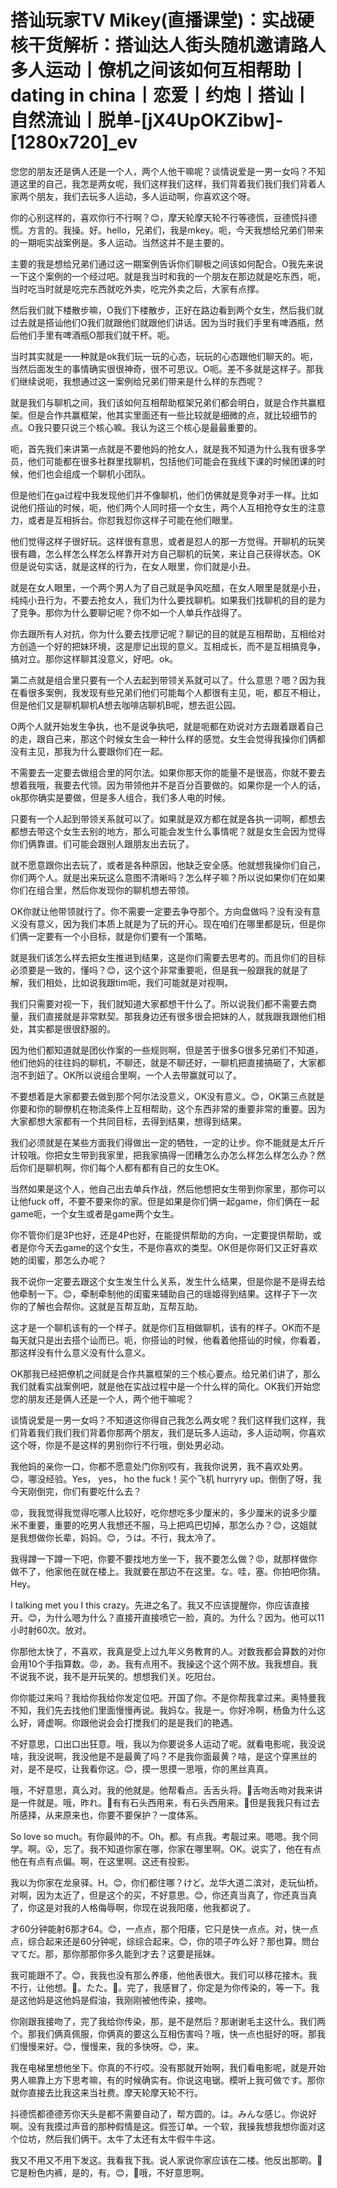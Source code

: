# 搭讪玩家TV  Mikey(直播课堂)：实战硬核干货解析：搭讪达人街头随机邀请路人多人运动丨僚机之间该如何互相帮助丨dating in china丨恋爱丨约炮丨搭讪丨自然流讪丨脱单-[jX4UpOKZibw]-[1280x720]_ev

您您的朋友还是俩人还是一个人，两个人他干嘛呢？谈情说爱是一男一女吗？不知道这里的自己，我怎是两女呢，我们这样我们这样，我们背着我们我们我们背着人家两个朋友，我们去玩多人运动，多人运动啊，你喜欢这个呀。

你的心别这样的，喜欢你行不行啊？😊，摩天轮摩天轮不行等德慌，豆德慌抖德慌。方言的。我操。好。hello，兄弟们，我是mkey。呃，今天我想给兄弟们带来的一期呃实战案例是。多人运动。当然这并不是主要的。

主要的我是想给兄弟们通过这一期案例告诉你们聊极之间该如何配合。O我先来说一下这个案例的一个经过吧。就是我当时和我的一个朋友在那边就是吃东西，呃，当时吃当时就是吃完东西就吃外卖，吃完外卖之后，大家有点撑。

然后我们就下楼散步嘛，O我们下楼散步，正好在路边看到两个女生，然后我们就过去就是搭讪他们O我们就跟他们就跟他们讲话。因为当时我们手里有啤酒瓶，然后他们手里有啤酒瓶O那我们就干杯。呃。

当时其实就是一一种就是ok我们玩一玩的心态，玩玩的心态跟他们聊天的。呃，当然后面发生的事情确实很很神奇，很不可思议。O呃。差不多就是这样子。那我们继续说呃，我想通过这一案例给兄弟们带来是什么样的东西呢？

就是我们与聊机之间，我们该如何互相帮助框架兄弟们都会明白，就是合作共赢框架。但是合作共赢框架，他其实里面还有一些比较就是细微的点，就比较细节的点。O我只要只说三个核心嘛。我认为这三个核心是最最重要的。

呃，首先我们来讲第一点就是不要他妈的抢女人，就是我不知道为什么我有很多学员，他们可能都在很多社群里找聊机，包括他们可能会在我线下课的时候团课的时候，他们也会组成一个聊机小团队。

但是他们在ga过程中我发现他们并不像聊机，他们仿佛就是竞争对手一样。比如说他们搭讪的时候，呃，他们两个人同时搭一个女生，两个人互相抢夺女生的注意力，或者是互相拆台。你怼我怼你这样子可能在他们眼里。

他们觉得这样子很好玩。这样很有意思，或者是怼人的那一方觉得。开聊机的玩笑很有趣，怎么样怎么样怎么样靠开对方自己聊机的玩笑，来让自己获得状态。OK但是说句实话，就是这样的行为，在女人眼里，你们就是小丑。

就是在女人眼里，一个两个男人为了自己就是争风吃醋，在女人眼里是就是小丑，纯纯小丑行为，不要去抢女人，我们为什么要找聊机。如果我们找聊机的目的是为了竞争。那你为什么要聊记呢？你不如一个人单兵作战得了。

你去跟所有人对抗，你为什么要去找廖记呢？聊记的目的就是互相帮助，互相给对方创造一个好的把妹环境，这是廖记出现的意义。互相成长，而不是互相搞竞争，搞对立。那你这样聊其没意义，好吧。ok。

第二点就是组合里只要有一个人去起到带领关系就可以了。什么意思？嗯？因为我在看很多案例，我发现有些兄弟们他们可能每个人都很有主见，呃，都互不相让，但是他们又是聊机聊机A想去咖啡店聊机B呢，想去逛公园。

O两个人就开始发生争执，也不是说争执吧，就是呃都在劝说对方去跟着跟着自己的走，跟自己来，那这个时候女生会一种什么样的感觉。女生会觉得我操你们俩都没有主见，那我为什么要跟你们在一起。

不需要去一定要去做组合里的阿尔法。如果你那天你的能量不是很高，你就不要去想着我哦，我要去代领。因为带领他并不是百分百要做的。如果你是一个人的话，ok那你确实是要做，但是多人组合，我们多人电的时候。

只要有一个人起到带领关系就可以了。如果就是双方都在就是各执一词啊，都想去都想去带这个女生去别的地方，那么可能会发生什么事情呢？就是女生会因为觉得你们俩靠谱。们可能会跟别人跟朋友出去玩了。

就不愿意跟你出去玩了，或者是各种原因，他缺乏安全感。他就想我操你们自己，你们两个人。就是出来玩这么意图不清晰吗？怎么样子嘛？所以说如果你们在如果你们在组合里，然后你发现你的聊机想去带领。

OK你就让他带领就行了。你不需要一定要去争夺那个。方向盘做吗？没有没有意义没有意义，因为我们本质上就是为了玩的开心。现在咱们在哪里都是玩，但是你们俩一定要有一个小目标，就是你们要有一个策略。

就是我们该怎么样去把女生推进到结果，这是你们需要去思考的。而且你们的目标必须要是一致的，懂吗？😊，这个这个非常重要呃，但是我一般跟我的就是了解，我们相处，比如说我跟tim呃，我们可能就是对视啊。

我们只需要对视一下，我们就知道大家都想干什么了。所以说我们都不需要去商量，我们直接就是非常默契。那我身边还有很多很会把妹的人，就我跟我跟他们相处，其实都是很很舒服的。

因为他们都知道就是团伙作案的一些规则啊，但是苦于很多G很多兄弟们不知道，他们他妈的往往妈的聊机，不聊还，就是不聊还好，一聊机把直接搞砸了，大家都泡不到妞了。OK所以说组合里啊，一个人去带赢就可以了。

不要想着是大家都要去做到那个阿尔法没意义，OK没有意义。😊，OK第三点就是你要和你的聊僚机在物流条件上互相帮助，这个东西非常的重要非常的重要。因为大家都想大家都有一个共同目标，去得到结果，想得到结果。

我们必须就是在某些方面我们得做出一定的牺牲，一定的让步。你不能就是太斤斤计较哦。你把女生带到我家里，把我家搞得一团糟怎么办怎么样怎么样怎么办？然后你们是聊机啊，你们每个人都有都有自己的女生OK。

当然如果是这个人，他自己出去单兵作战，然后他想把女生带到你家里，那你可以让他fuck off，不要不要来你的家。但是如果是你们俩一起game，你们俩在一起game呃，一个女生或者是game两个女生。

你不管你们是3P也好，还是4P也好，在能提供帮助的方向，一定要提供帮助，或者是你今天去game的这个女生，不是你喜欢的类型。OK但是你哥们又正好喜欢她的闺蜜，那怎么办呢？

我不说你一定要去跟这个女生发生什么关系，发生什么结果，但是你是不是得去给他牵制一下。😊，牵制牵制他的闺蜜来辅助自己的瑶姬得到结果。这样子下一次你的了解也会帮你。这就是互帮互助，互帮互助。

这才是一个聊机该有的一个样子。就是你们互相做聊机，该有的样子。OK而不是每天就只是出去搭个讪而已。呃，你搭讪的时候，他看着他搭讪的时候，你看着，那这样没有什么意义没有什么意义。

OK那我已经把僚机之间就是合作共赢框架的三个核心要点。给兄弟们讲了，那么我们就看实战案例吧，就是他在实战过程中是一个什么样的简化。OK我们开始您您的朋友还是俩人还是一个人，两个他干嘛呢？

谈情说爱是一男一女吗？不知道这你得自己我怎么两女呢？我们这样我们这样，我们背着我们我们我们背着你那两个朋友，我们是玩多人运动，多人运动啊，你喜欢这个呀，你是不是这样的男别你行不行哦，倒处男必动。

我他妈的亲你一口，你都不愿意处门你别哎有，我我你说男，我不喜欢处男。😊，哪没经验。Yes， yes， ho the fuck！买个飞机 hurryry up。倒倒了呀，我今天刚倒完，你们有要吃什么去？

😡，我我觉得我觉得吃哪人比较好，吃你想吃多少厘米的，多少厘米的说多少厘米不重要，重要的吃男人我想还不服，马上把鸡巴切掉，那怎么办？😊，这姐就是我想做你长辈，妈妈。😊，うは。不行，我太冷了。

我得蹲一下蹲一下吧，你要不要找地方坐一下，我不要怎么做？😡，就那样做你做不了，他家他在就在楼上。我就要在那边不在这里。な。哇，塞。你拍吧你猜。Hey。

 I talking met you I this crazy。先进之名了。我又不应该提醒你，你应该直接开。😊，为什么嗯为什么？直接开直接喷它一脸，真的。为什么？因为。他可以11小时射60次。放对。

你那他太快了，不喜欢，我真是受上过九年义务教育的人。对数我都会算数的对你会用10个手指算数。😡，あ。我有点用不。我操这个这个网不放。我我想自。我不说我不说，我不是开玩笑的。想想我们关。吃阳台。

你你能过来吗？我给你我给你发定位吧。开国了你。不是你帮我拿过来。奥特曼我不知，我们先去找他们里面慢慢再说。我妈な。我是一。你好冷啊，杨鱼为什么这么好，肾虚啊。你跟他说会会打搅我们的是是我们的艳遇。

不好意思，口出口出狂意。哦，我以为你要说多人运动了呢。就看电影呢，我没说啥，我没说啊，我没他是不是最黄了吗？不是我你面最黄？啥，是这个穿黑丝的对，是不是哎，让我看你这。😊，摸一思摸一思哦，你的黑丝真真。

哦，不好意思，真么对。我的他就是。他帮看点。舌舌头将。🎼舌吻舌吻对我来讲是一件就是。哦，昨れ。🎼有有石头西用来，有石头西用来。🎼但是我我只有过去所感择，从来原来也，你要不要保护？一度体系。

So love so much。有你最帅的不。Oh。都。有点我。考靓过来。嗯嗯。我个同学。啊。😮，忘了。我不知道你家在哪，你家在哪里啊。OK。说实了，他在有点他在有点有点偏。啊，在这里啊。这还有投影。

我以为你家在龙泉驿。H。😊，你们都住哪？けど。龙华大道二滨对，走玩仙桥。对啊，因为太近了，但是这个的买，不好意思。😊，你还真当真了，你还真当真了，你这是对我的人格侮辱啊，你现在说我阳痿，他我都说了。

才60分钟能射6那才64。😊，一点点，那个阳痿，它只是快一点点。对，快一点点，综合起来还是60分钟呢，综综合起来。😊，你的项子咋么好？那也算。問台マてだ。那，那你那那你多久能到才去？这要是摇妹。

我可能跟不了。😊，我我也没有那么养痿，他他表很大。我们可以移花接木。我不行，让他想。🤧。たた。🤧。完了，我感冒了，你定是为你传染的，等一下。我是这他妈是这他妈是假油，我刚刚被他传染，接吻。

你刚跟我接吻了，完了我给你传染，那，是不是然后？那谢谢毛主这什么。我们两个。那我们俩真佩服，你俩真的要这么互相伤害吗？哦，快一点也挺好的呀。那我们慢慢来好。😊，慢慢来，我的多快呀。😊，来。

我在电梯里想他坐下。你真的不行哎。没有那就开始啊，我们看电影呢，就是开始男人嘛靠上方下思考嘛，有的时候确实有。你说这电锯。模听上我可做です。那你就你直接去比我这来当社费。摩天轮摩天轮不行。

抖德慌都德德芳你天头是都不需要自动了，帮方圆的。は。みんな感じ。你说好啊。没有我摸过声音的那种假情是这。假签订单。一个软，我操我想我想你面对这个位坊，然后我们俩干。太牛了太还有太牛假牛牛这。

我又不用又不用下发这。我看我下我。说人家说你家应该在二楼。他反出那啲。🎼它是粉色内裤，是的，有。😊，🎼哦，不好意思啊。

